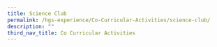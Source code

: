 ```yaml
---
title: Science Club
permalink: /hgs-experience/Co-Curricular-Activities/science-club/
description: ""
third_nav_title: Co Curricular Activities
---
```

